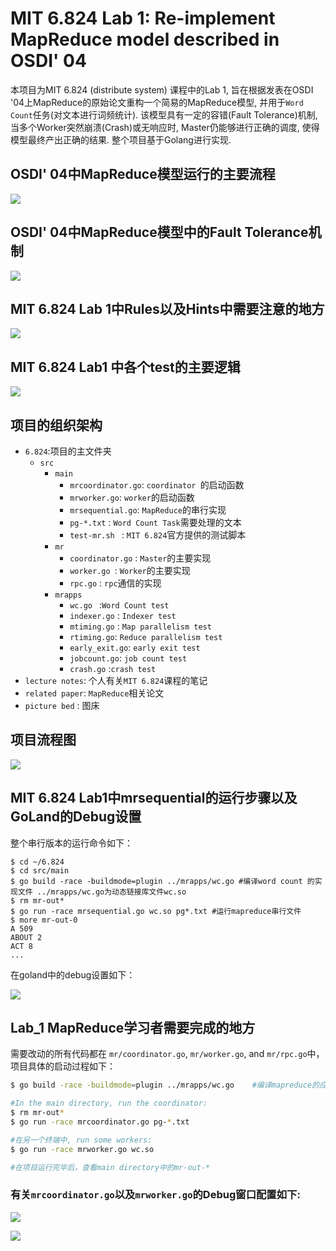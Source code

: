 # MIT 6.824 Lab 1: Re-implement MapReduce model described in OSDI' 04

本项目为MIT 6.824 (distribute system) 课程中的Lab 1, 旨在根据发表在OSDI '04上MapReduce的原始论文重构一个简易的MapReduce模型, 并用于`Word Count`任务(对文本进行词频统计). 该模型具有一定的容错(Fault Tolerance)机制, 当多个Worker突然崩溃(Crash)或无响应时, Master仍能够进行正确的调度, 使得模型最终产出正确的结果. 整个项目基于Golang进行实现. 

## OSDI' 04中MapReduce模型运行的主要流程

![](https://github.com/lzz19980125/MIT_6.824/blob/main/picture%20bed/mr1.PNG)

## OSDI' 04中MapReduce模型中的Fault Tolerance机制

![](https://github.com/lzz19980125/MIT_6.824/blob/main/picture%20bed/mr2.PNG)

## MIT 6.824 Lab 1中Rules以及Hints中需要注意的地方

![](https://github.com/lzz19980125/MIT_6.824/blob/main/picture%20bed/mr3.PNG)

## MIT 6.824 Lab1 中各个test的主要逻辑

![](https://github.com/lzz19980125/MIT_6.824/blob/main/picture%20bed/mr4.PNG)

## 项目的组织架构

* `6.824`:项目的主文件夹
  * `src`
    * `main`
      * `mrcoordinator.go`: `coordinator `的启动函数
      * `mrworker.go`: `worker`的启动函数
      * `mrsequential.go`: `MapReduce`的串行实现
      * `pg-*.txt` : `Word Count Task`需要处理的文本
      * `test-mr.sh ` : `MIT 6.824`官方提供的测试脚本
    * `mr`
      * `coordinator.go` : `Master`的主要实现
      * `worker.go `: `Worker`的主要实现
      * `rpc.go` : `rpc`通信的实现
    * `mrapps` 
      * `wc.go ` :`Word Count test`
      * `indexer.go` : `Indexer test`
      * `mtiming.go` : `Map parallelism test`
      * `rtiming.go`: `Reduce parallelism test`
      * `early_exit.go`: `early exit test`
      * `jobcount.go`: `job count test`
      * `crash.go` :`crash test`
* `lecture notes`: 个人有关`MIT 6.824`课程的笔记
* `related paper`: `MapReduce`相关论文
* `picture bed` : 图床

## 项目流程图

![](https://github.com/lzz19980125/MIT_6.824/blob/main/picture%20bed/project_chart.png)

## MIT 6.824 Lab1中mrsequential的运行步骤以及GoLand的Debug设置

整个串行版本的运行命令如下：

```shell
$ cd ~/6.824
$ cd src/main
$ go build -race -buildmode=plugin ../mrapps/wc.go #编译word count 的实现文件 ../mrapps/wc.go为动态链接库文件wc.so
$ rm mr-out*
$ go run -race mrsequential.go wc.so pg*.txt #运行mapreduce串行文件
$ more mr-out-0
A 509
ABOUT 2
ACT 8
...
```

在goland中的debug设置如下：

![](https://github.com/lzz19980125/MIT_6.824/blob/main/picture%20bed/goland1.png)

## Lab_1 MapReduce学习者需要完成的地方

需要改动的所有代码都在 `mr/coordinator.go`, `mr/worker.go`, and `mr/rpc.go`中，项目具体的启动过程如下：

```bash
$ go build -race -buildmode=plugin ../mrapps/wc.go    #编译mapreduce的应用程序word count作为动态链接库

#In the main directory, run the coordinator:
$ rm mr-out*
$ go run -race mrcoordinator.go pg-*.txt

#在另一个终端中, run some workers:
$ go run -race mrworker.go wc.so

#在项目运行完毕后，查看main directory中的mr-out-*
```

### 有关`mrcoordinator.go`以及`mrworker.go`的Debug窗口配置如下:

![](https://github.com/lzz19980125/MIT_6.824/blob/main/picture%20bed/goland2.png)

![](https://github.com/lzz19980125/MIT_6.824/blob/main/picture%20bed/goland3.png)

